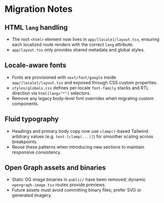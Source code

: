# Migration Notes

## HTML `lang` handling
- The root `<html>` element now lives in `app/[locale]/layout.tsx`, ensuring each localized route renders with the correct `lang` attribute.
- `app/layout.tsx` only provides shared metadata and global styles.

## Locale-aware fonts
- Fonts are provisioned with `next/font/google` inside `app/[locale]/layout.tsx` and exposed through CSS custom properties.
- `styles/globals.css` defines per-locale `font-family` stacks and RTL direction via `html[lang="*"]` selectors.
- Remove any legacy body-level font overrides when migrating custom components.

## Fluid typography
- Headings and primary body copy now use `clamp()`-based Tailwind arbitrary values (e.g. `text-[clamp(...)]`) for smoother scaling across breakpoints.
- Reuse these patterns when introducing new sections to maintain responsive consistency.

## Open Graph assets and binaries
- Static OG image binaries in `public/` have been removed; dynamic `opengraph-image.tsx` routes provide previews.
- Future assets must avoid committing binary files; prefer SVG or generated imagery.
